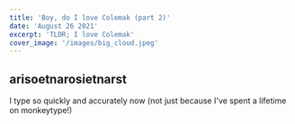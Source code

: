 ```yaml
---
title: 'Boy, do I love Colemak (part 2)'
date: 'August 26 2021'
excerpt: 'TLDR; I love Colemak'
cover_image: '/images/big_cloud.jpeg'
---
```


##  arisoetnarosietnarst

I type so quickly and accurately now (not just because I've spent a lifetime on monkeytype!)


